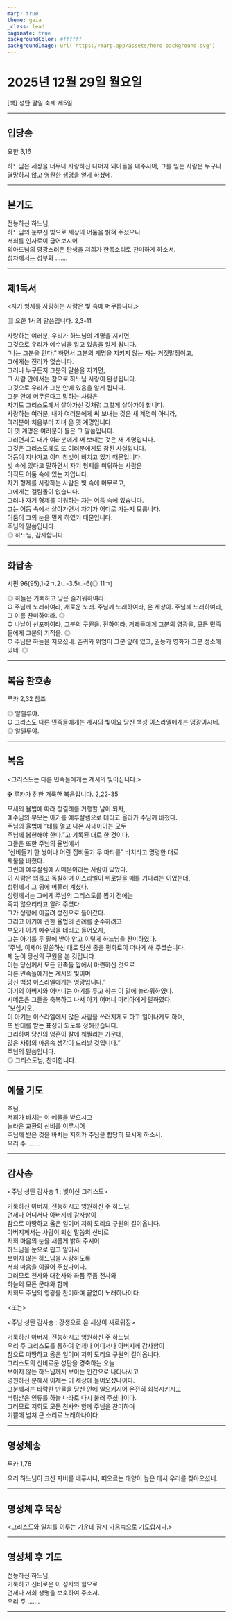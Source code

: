 ```yaml
---
marp: true
theme: gaia
_class: lead
paginate: true
backgroundColor: #ffffff
backgroundImage: url('https://marp.app/assets/hero-background.svg')
---
```


# 2025년 12월 29일 월요일

[백] 성탄 팔일 축제 제5일  




---

## 입당송

요한 3,16

하느님은 세상을 너무나 사랑하신 나머지 외아들을 내주시어, 그를 믿는 사람은 누구나 멸망하지 않고 영원한 생명을 얻게 하셨네.  
  


---

## 본기도

전능하신 하느님,  
하느님의 눈부신 빛으로 세상의 어둠을 밝혀 주셨으니  
저희를 인자로이 굽어보시어  
외아드님의 영광스러운 탄생을 저희가 한목소리로 찬미하게 하소서.  
성자께서는 성부와 …….  
  


---

## 제1독서

<자기 형제를 사랑하는 사람은 빛 속에 머무릅니다.>

▥ 요한 1서의 말씀입니다. 2,3-11

사랑하는 여러분, 우리가 하느님의 계명을 지키면,  
그것으로 우리가 예수님을 알고 있음을 알게 됩니다.  
“나는 그분을 안다.” 하면서 그분의 계명을 지키지 않는 자는 거짓말쟁이고,  
그에게는 진리가 없습니다.  
그러나 누구든지 그분의 말씀을 지키면,  
그 사람 안에서는 참으로 하느님 사랑이 완성됩니다.  
그것으로 우리가 그분 안에 있음을 알게 됩니다.  
그분 안에 머무른다고 말하는 사람은  
자기도 그리스도께서 살아가신 것처럼 그렇게 살아가야 합니다.  
사랑하는 여러분, 내가 여러분에게 써 보내는 것은 새 계명이 아니라,  
여러분이 처음부터 지녀 온 옛 계명입니다.  
이 옛 계명은 여러분이 들은 그 말씀입니다.  
그러면서도 내가 여러분에게 써 보내는 것은 새 계명입니다.  
그것은 그리스도께도 또 여러분에게도 참된 사실입니다.  
어둠이 지나가고 이미 참빛이 비치고 있기 때문입니다.  
빛 속에 있다고 말하면서 자기 형제를 미워하는 사람은  
아직도 어둠 속에 있는 자입니다.  
자기 형제를 사랑하는 사람은 빛 속에 머무르고,  
그에게는 걸림돌이 없습니다.  
그러나 자기 형제를 미워하는 자는 어둠 속에 있습니다.  
그는 어둠 속에서 살아가면서 자기가 어디로 가는지 모릅니다.  
어둠이 그의 눈을 멀게 하였기 때문입니다.  
주님의 말씀입니다.  
◎ 하느님, 감사합니다.  
  


---

## 화답송

시편 96(95),1-2ㄱ.2ㄴ-3.5ㄴ-6(◎ 11ㄱ)

◎ 하늘은 기뻐하고 땅은 즐거워하여라.  
○ 주님께 노래하여라, 새로운 노래. 주님께 노래하여라, 온 세상아. 주님께 노래하여라, 그 이름 찬미하여라. ◎  
○ 나날이 선포하여라, 그분의 구원을. 전하여라, 겨레들에게 그분의 영광을, 모든 민족들에게 그분의 기적을. ◎  
○ 주님은 하늘을 지으셨네. 존귀와 위엄이 그분 앞에 있고, 권능과 영화가 그분 성소에 있네. ◎  
  


---

## 복음 환호송

루카 2,32 참조

◎ 알렐루야.  
○ 그리스도 다른 민족들에게는 계시의 빛이요 당신 백성 이스라엘에게는 영광이시네.  
◎ 알렐루야.  
  


---

## 복음

<그리스도는 다른 민족들에게는 계시의 빛이십니다.>

✠ 루카가 전한 거룩한 복음입니다. 2,22-35

모세의 율법에 따라 정결례를 거행할 날이 되자,  
예수님의 부모는 아기를 예루살렘으로 데리고 올라가 주님께 바쳤다.  
주님의 율법에 “태를 열고 나온 사내아이는 모두  
주님께 봉헌해야 한다.”고 기록된 대로 한 것이다.  
그들은 또한 주님의 율법에서  
“산비둘기 한 쌍이나 어린 집비둘기 두 마리를” 바치라고 명령한 대로  
제물을 바쳤다.  
그런데 예루살렘에 시메온이라는 사람이 있었다.  
이 사람은 의롭고 독실하며 이스라엘이 위로받을 때를 기다리는 이였는데,  
성령께서 그 위에 머물러 계셨다.  
성령께서는 그에게 주님의 그리스도를 뵙기 전에는  
죽지 않으리라고 알려 주셨다.  
그가 성령에 이끌려 성전으로 들어갔다.  
그리고 아기에 관한 율법의 관례를 준수하려고  
부모가 아기 예수님을 데리고 들어오자,  
그는 아기를 두 팔에 받아 안고 이렇게 하느님을 찬미하였다.  
“주님, 이제야 말씀하신 대로 당신 종을 평화로이 떠나게 해 주셨습니다.  
제 눈이 당신의 구원을 본 것입니다.  
이는 당신께서 모든 민족들 앞에서 마련하신 것으로  
다른 민족들에게는 계시의 빛이며  
당신 백성 이스라엘에게는 영광입니다.”  
아기의 아버지와 어머니는 아기를 두고 하는 이 말에 놀라워하였다.  
시메온은 그들을 축복하고 나서 아기 어머니 마리아에게 말하였다.  
“보십시오,  
이 아기는 이스라엘에서 많은 사람을 쓰러지게도 하고 일어나게도 하며,  
또 반대를 받는 표징이 되도록 정해졌습니다.  
그리하여 당신의 영혼이 칼에 꿰찔리는 가운데,  
많은 사람의 마음속 생각이 드러날 것입니다.”  
주님의 말씀입니다.  
◎ 그리스도님, 찬미합니다.  
  


---

## 예물 기도

주님,  
저희가 바치는 이 예물을 받으시고  
놀라운 교환의 신비를 이루시어  
주님께 받은 것을 바치는 저희가 주님을 합당히 모시게 하소서.  
우리 주 …….  
  


---

## 감사송

<주님 성탄 감사송 1 : 빛이신 그리스도>

거룩하신 아버지, 전능하시고 영원하신 주 하느님,  
언제나 어디서나 아버지께 감사함이  
참으로 마땅하고 옳은 일이며 저희 도리요 구원의 길이옵니다.  
아버지께서는 사람이 되신 말씀의 신비로  
저희 마음의 눈을 새롭게 밝혀 주시어  
하느님을 눈으로 뵙고 알아서  
보이지 않는 하느님을 사랑하도록  
저희 마음을 이끌어 주셨나이다.  
그러므로 천사와 대천사와 좌품 주품 천사와  
하늘의 모든 군대와 함께  
저희도 주님의 영광을 찬미하며 끝없이 노래하나이다.  
  
<또는>  
  
<주님 성탄 감사송 : 강생으로 온 세상이 새로워짐>  
  
  
거룩하신 아버지, 전능하시고 영원하신 주 하느님,  
우리 주 그리스도를 통하여 언제나 어디서나 아버지께 감사함이  
참으로 마땅하고 옳은 일이며 저희 도리요 구원의 길이옵니다.  
그리스도의 신비로운 성탄을 경축하는 오늘  
보이지 않는 하느님께서 보이는 인간으로 나타나시고  
영원하신 분께서 이제는 이 세상에 들어오셨나이다.  
그분께서는 타락한 만물을 당신 안에 일으키시어 온전히 회복시키시고  
버림받은 인류를 하늘 나라로 다시 불러 주셨나이다.  
그러므로 저희도 모든 천사와 함께 주님을 찬미하며  
기쁨에 넘쳐 큰 소리로 노래하나이다.  


---

## 영성체송

루카 1,78

우리 하느님이 크신 자비를 베푸시니, 떠오르는 태양이 높은 데서 우리를 찾아오셨네.  
  


---

## 영성체 후 묵상

<그리스도와 일치를 이루는 가운데 잠시 마음속으로 기도합시다.>  


---

## 영성체 후 기도

전능하신 하느님,  
거룩하고 신비로운 이 성사의 힘으로  
언제나 저희 생명을 보호하여 주소서.  
우리 주 …….  
  


---